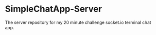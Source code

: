 # SimpleChatApp-Server
The server repository for my 20 minute challenge socket.io terminal chat app.
